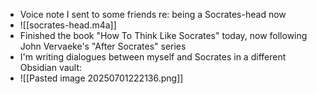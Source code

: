 - Voice note I sent to some friends re: being a Socrates-head now
- ![[socrates-head.m4a]]
- Finished the book "How To Think Like Socrates" today, now following John Vervaeke's "After Socrates" series
- I'm writing dialogues between myself and Socrates in a different Obsidian vault:
- ![[Pasted image 20250701222136.png]]